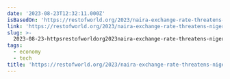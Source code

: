 ```yaml
---
date: '2023-08-23T12:32:11.000Z'
isBasedOn: 'https://restofworld.org/2023/naira-exchange-rate-threatens-nigeria-startups/'
link: 'https://restofworld.org/2023/naira-exchange-rate-threatens-nigeria-startups/'
slug: >-
  2023-08-23-httpsrestofworldorg2023naira-exchange-rate-threatens-nigeria-startups
tags:
  - economy
  - tech
title: 'https://restofworld.org/2023/naira-exchange-rate-threatens-nigeria-startups/'
---
```


